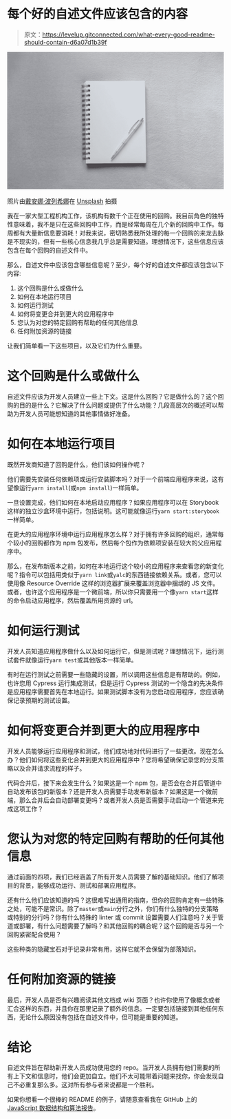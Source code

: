 # 每个好的自述文件应该包含的内容

> 原文：<https://levelup.gitconnected.com/what-every-good-readme-should-contain-d6a07d1b39f>

![](img/9378c4f4e069b8a72009760ec45f6b3d.png)

照片由[戴安娜·波列希娜](https://unsplash.com/@diana_pole?utm_source=medium&utm_medium=referral)在 [Unsplash](https://unsplash.com?utm_source=medium&utm_medium=referral) 拍摄

我在一家大型工程机构工作，该机构有数千个正在使用的回购。我目前角色的独特性意味着，我不是只在这些回购中工作，而是经常每周在几个新的回购中工作。每周都有大量新信息要消耗！对我来说，密切熟悉我所处理的每一个回购的来龙去脉是不现实的，但有一些核心信息我几乎总是需要知道。理想情况下，这些信息应该包含在每个回购的自述文件中。

那么，自述文件中应该包含哪些信息呢？至少，每个好的自述文件都应该包含以下内容:

1.  这个回购是什么或做什么
2.  如何在本地运行项目
3.  如何运行测试
4.  如何将变更合并到更大的应用程序中
5.  您认为对您的特定回购有帮助的任何其他信息
6.  任何附加资源的链接

让我们简单看一下这些项目，以及它们为什么重要。

# 这个回购是什么或做什么

自述文件应该为开发人员建立一些上下文。这是什么回购？它是做什么的？这个回购的目的是什么？它解决了什么问题或提供了什么功能？几段高层次的概述可以帮助为开发人员可能想知道的其他事情做好准备。

# 如何在本地运行项目

既然开发商知道了回购是什么，他们该如何操作呢？

他们需要先安装任何依赖项或运行安装脚本吗？对于一个前端应用程序来说，这有望像运行`yarn install`(或`npm install`)一样简单。

一旦设置完成，他们如何在本地启动应用程序？如果应用程序可以在 Storybook 这样的独立沙盒环境中运行，包括说明。这可能就像运行`yarn start:storybook`一样简单。

在更大的应用程序环境中运行应用程序怎么样？对于拥有许多回购的组织，通常每个较小的回购都作为 npm 包发布，然后每个包作为依赖项安装在较大的父应用程序中。

那么，在发布新版本之前，如何在本地运行这个较小的应用程序来查看您的新变化呢？指令可以包括用类似于`yarn link`或`yalc`的东西链接依赖关系。或者，您可以使用像 Resource Override 这样的浏览器扩展来覆盖浏览器中捆绑的 JS 文件。或者，也许这个应用程序是一个微前端，所以你只需要用一个像`yarn start`这样的命令启动应用程序，然后覆盖所用资源的 url。

# 如何运行测试

开发人员知道应用程序做什么以及如何运行它，但是测试呢？理想情况下，运行测试套件就像运行`yarn test`或其他版本一样简单。

有时在运行测试之前需要一些隐藏的设置，所以调用这些信息是有帮助的。例如，也许您用 Cypress 运行集成测试，但是运行 Cypress 测试的一个隐含的先决条件是应用程序需要首先在本地运行。如果测试脚本没有为您启动应用程序，您应该确保记录预期的测试设置。

# 如何将变更合并到更大的应用程序中

开发人员能够运行应用程序和测试，他们成功地对代码进行了一些更改。现在怎么办？他们如何将这些变化合并到更大的应用程序中？您将希望确保记录您的分支策略以及合并请求流程的样子。

代码合并后，接下来会发生什么？如果这是一个 npm 包，是否会在合并后管道中自动发布该包的新版本？还是开发人员需要手动发布新版本？如果这是一个微前端，那么合并后会自动部署变更吗？或者开发人员是否需要手动启动一个管道来完成这项工作？

# 您认为对您的特定回购有帮助的任何其他信息

通过前面的四项，我们已经涵盖了所有开发人员需要了解的基础知识。他们了解项目的背景，能够成功运行、测试和部署应用程序。

还有什么他们应该知道的吗？这很难写出通用的指南，但你的回购肯定有一些特殊之处，可能不是常识。除了`master`或`main`分行之外，你们有什么独特的分支策略或特别的分行吗？你有什么特殊的 linter 或 commit 设置需要人们注意吗？关于管道或部署，有什么问题需要了解吗？和其他回购的耦合呢？这个回购是否与另一个回购紧密配合使用？

这些种类的隐藏宝石对于记录非常有用，这样它就不会保留为部落知识。

# 任何附加资源的链接

最后，开发人员是否有兴趣阅读其他文档或 wiki 页面？也许你使用了像概念或者汇合这样的东西，并且你在那里记录了额外的信息。一定要包括链接到其他任何东西，无论什么原因没有包括在自述文件中，但可能是重要的知道。

# 结论

自述文件旨在帮助新开发人员成功使用您的 repo。当开发人员拥有他们需要的所有上下文和信息时，他们会更加自立。他们不太可能带着问题来找你，你会发现自己不必重复那么多。这对所有参与者来说都是一个胜利。

如果你想看一个很棒的 README 的例子，请随意查看我在 GitHub 上的 [JavaScript 数据结构和算法报告](https://github.com/thawkin3/js-data-structures-and-algorithms)。